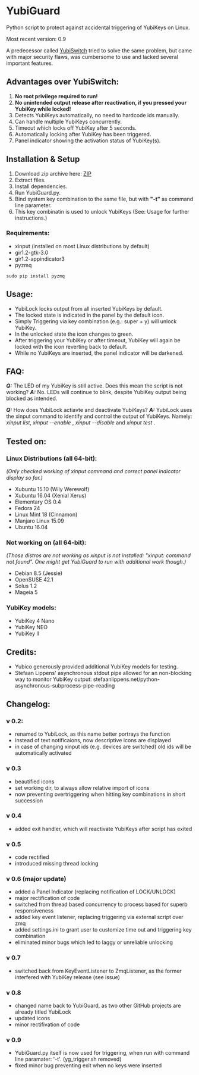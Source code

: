 # YubiGuard

Python script to protect against accidental triggering of YubiKeys on Linux.

Most recent version: 0.9

A predecessor called [YubiSwitch](https://github.com/gsstark/yubiswitch-for-linux) tried to solve the same problem, but came with major security flaws, was cumbersome to use and lacked several important features.

## Advantages over YubiSwitch:
1. **No root privilege required to run!**
2. **No unintended output release after reactivation, if you pressed your YubiKey while locked!**
3. Detects YubiKeys automatically, no need to hardcode ids manually.
4. Can handle multiple YubiKeys concurrently.
5. Timeout which locks off YubiKey after 5 seconds.
6. Automatically locking after YubiKey has been triggered.
7. Panel indicator showing the activation status of YubiKey(s).

## Installation & Setup
1. Download zip archive here: [ZIP](https://github.com/bfelder/YubiGuard/zipball/master[)
2. Extract files.
3. Install dependencies.
4. Run YubiGuard.py.
5. Bind system key combination to the same file, but with **"-t"** as command line parameter.
6. This key combinatin is used to unlock YubiKeys (See: Usage for further instructions.)


### Requirements:
- xinput (installed on most Linux distributions by default)
- gir1.2-gtk-3.0
- gir1.2-appindicator3
- pyzmq

```
sudo pip install pyzmq
```

## Usage:
- YubiLock locks output from all inserted YubiKeys by default.
- The locked state is indicated in the panel by the default icon.
- Simply Triggering via key combination (e.g.: super + y) will unlock YubiKey.
- In the unlocked state the icon changes to green.
- After triggering your YubiKey or after timeout, YubiKey will again be locked with the icon reverting back to default.
- While no YubiKeys are inserted, the panel indicator will be darkened.

## FAQ:
**_Q:_** The LED of my YubiKey is still active. Does this mean the script is not working?
**_A:_** No. LEDs will continue to blink, despite YubiKey output being blocked as intended.

**_Q:_** How does YubiLock actiavte and deactivate YubiKeys?
**_A:_** YubiLock uses the xinput command to identify and control the output of YubiKeys. Namely:
_xinput list_, _xinput --enable <id>_, _xinput --disable <id>_ and _xinput test <id>_.

## Tested on:
### Linux Distributions (all 64-bit):
_(Only checked working of xinput command and correct panel indicator display so far.)_

- Xubuntu 15.10 (Wily Werewolf)
- Xubuntu 16.04 (Xenial Xerus)
- Elementary OS 0.4
- Fedora 24
- Linux Mint 18 (Cinnamon)
- Manjaro Linux 15.09
- Ubuntu 16.04


### Not working on (all 64-bit):
_(Those distros are not working as xinput is not installed: "xinput: command not found".
One might get YubiGuard to run with additional work though.)_
- Debian 8.5 (Jessie)
- OpenSUSE 42.1
- Solus 1.2
- Mageia 5



### YubiKey models:
- YubiKey 4 Nano
- YubiKey NEO
- YubiKey II

## Credits:
- Yubico generously provided additional YubiKey models for testing.
- Stefaan Lippens' asynchronous stdout pipe allowed for an non-blocking way to monitor YubiKey output:
stefaanlippens.net/python-asynchronous-subprocess-pipe-reading

## Changelog:
### v 0.2:
- renamed to YubiLock, as this name better portrays the function
- instead of text notificaions, now descriptive icons are displayed
- in case of changing xinput ids (e.g. devices are switched) old ids will be automatically activated

### v 0.3
- beautified icons
- set working dir, to always allow relative import of icons
- now preventing overtriggering when hitting key combinations in short succession

### v 0.4
- added exit handler, which will reactivate YubiKeys after script has exited

### v 0.5
- code rectified
- introduced missing thread locking

### v 0.6 (major update)
- added a Panel Indicator (replacing notification of LOCK/UNLOCK)
- major rectification of code
- switched from thread based concurrency to process based for superb responsiveness
- added key event listener, replacing triggering via external script over zmq
- added settings.ini to grant user to customize time out and triggering key combination
- eliminated minor bugs which led to laggy or unreliable unlocking

### v 0.7
- switched back from KeyEventListener to ZmqListener, as the former interfered with YubiKey release (see issue)

### v 0.8
- changed name back to YubiGuard, as two other GitHub projects are already titled YubiLock
- updated icons
- minor rectifivation of code

### v 0.9
- YubiGuard.py itself is now used for triggering, when run with command line paramater: '-t'. (yg_trigger.sh removed)
- fixed minor bug preventing exit when no keys were inserted
